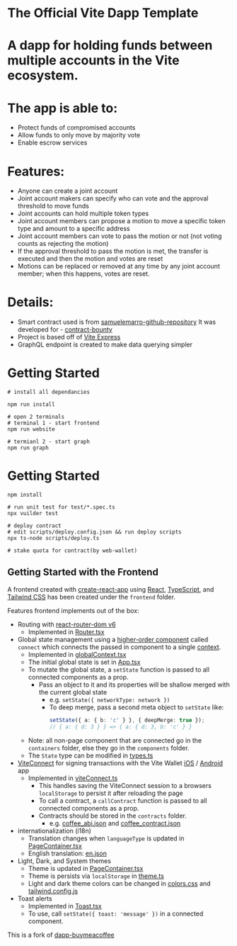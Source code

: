 # The Official Vite Dapp Template

# A dapp for holding funds between multiple accounts in the Vite ecosystem.

# The app is able to:

- Protect funds of compromised accounts
- Allow funds to only move by majority vote
- Enable escrow services

# Features:

- Anyone can create a joint account
- Joint account makers can specify who can vote and the approval threshold to move funds
- Joint accounts can hold multiple token types
- Joint account members can propose a motion to move a specific token type and amount to a specific address
- Joint account members can vote to pass the motion or not (not voting counts as rejecting the motion)
- If the approval threshold to pass the motion is met, the transfer is executed and then the motion and votes are reset
- Motions can be replaced or removed at any time by any joint account member; when this happens, votes are reset.

# Details:

- Smart contract used is from [samuelemarro-github-repository](https://github.com/samuelemarro/gr13-vite-joint-account) It was developed for - [contract-bounty](https://gitcoin.co/issue/28534)
- Project is based off of [Vite Express](https://github.com/vitelabs/vite-express)
- GraphQL endpoint is created to make data querying simpler

# Getting Started

```
# install all dependancies

npm run install

# open 2 terminals
# terminal 1 - start frontend
npm run website

# termianl 2 - start graph
npm run graph
```

# Getting Started

```
npm install

# run unit test for test/*.spec.ts
npx vuilder test

# deploy contract
# edit scripts/deploy.config.json && run deploy scripts
npx ts-node scripts/deploy.ts

# stake quota for contract(by web-wallet)

```

## Getting Started with the Frontend

A frontend created with [create-react-app](https://create-react-app.dev/) using [React](https://reactjs.org/), [TypeScript](https://www.typescriptlang.org/), and [Tailwind CSS](https://tailwindcss.com/) has been created under the `frontend` folder.

Features frontend implements out of the box:

- Routing with [react-router-dom v6](https://reactrouter.com/)
  - Implemented in [Router.tsx](frontend/src/components/Router.tsx)
- Global state management using a [higher-order component](https://reactjs.org/docs/higher-order-components.html) called `connect` which connects the passed in component to a single [context](https://reactjs.org/docs/context.html).
  - Implemented in [globalContext.tsx](frontend/src/utils/globalContext.tsx)
  - The initial global state is set in [App.tsx](frontend/src/components/App.tsx)
  - To mutate the global state, a `setState` function is passed to all connected components as a prop.
    - Pass an object to it and its properties will be shallow merged with the current global state
      - e.g. `setState({ networkType: network })`
      - To deep merge, pass a second meta object to `setState` like:
        ```ts
        setState({ a: { b: 'c' } }, { deepMerge: true });
        // { a: { d: 3 } } => { a: { d: 3, b: 'c' } }
        ```
  - Note: all non-page component that are connected go in the `containers` folder, else they go in the `components` folder.
  - The `State` type can be modified in [types.ts](frontend/src/utils/types.ts)
- [ViteConnect](https://github.com/vitelabs/vite-connect-client) for signing transactions with the Vite Wallet [iOS](https://apps.apple.com/us/app/vite-multi-chain-wallet/id1437629486) / [Android](https://play.google.com/store/apps/details?id=net.vite.wallet) app
  - Implemented in [viteConnect.ts](frontend/src/utils/viteConnect.ts)
    - This handles saving the ViteConnect session to a browsers `localStorage` to persist it after reloading the page
    - To call a contract, a `callContract` function is passed to all connected components as a prop.
    - Contracts should be stored in the `contracts` folder.
      - e.g. [coffee_abi.json](contracts/coffee_abi.json) and [coffee_contract.json](contracts/coffee_contract.json)
- internationalization (i18n)
  - Translation changes when `languageType` is updated in [PageContainer.tsx](frontend/src/components/PageContainer.tsx)
  - English translation: [en.json](frontend/src/i18n/en.json)
- Light, Dark, and System themes
  - Theme is updated in [PageContainer.tsx](frontend/src/components/PageContainer.tsx)
  - Theme is persists via `localStorage` in [theme.ts](frontend/src/styles/theme.ts)
  - Light and dark theme colors can be changed in [colors.css](frontend/src/styles/colors.css) and [tailwind.config.js](frontend/tailwind.config.js)
- Toast alerts
  - Implemented in [Toast.tsx](frontend/src/containers/Toast.tsx)
  - To use, call `setState({ toast: 'message' })` in a connected component.

This is a fork of [dapp-buymeacoffee](https://github.com/vitelabs/dapp-buymeacoffee)
